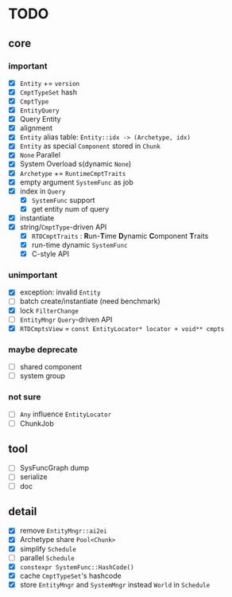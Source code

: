 # TODO

## core

### important

- [x] `Entity` += `version`
- [x] `CmptTypeSet` hash
- [x] `CmptType`
- [x] `EntityQuery`
- [x] Query Entity
- [x] alignment
- [x] `Entity` alias table: `Entity::idx -> (Archetype, idx)`
- [x] `Entity` as special `Component` stored in `Chunk`
- [x] `None` Parallel
- [x] System Overload s(dynamic `None`)
- [x] `Archetype` += `RuntimeCmptTraits`
- [x] empty argument `SystemFunc` as job
- [x] index in `Query`
    - [x] `SystemFunc` support
    - [x] get entity num of query
- [x] instantiate
- [x] string/`CmptType`-driven API
    - [x] `RTDCmptTraits` : **R**un-**T**ime **D**ynamic **C**omponent **T**raits
    - [x] run-time dynamic `SystemFunc`
    - [x] C-style API

### unimportant

- [x] exception: invalid `Entity`
- [ ] batch create/instantiate (need benchmark)
- [x] lock `FilterChange`
- [ ] `EntityMngr` `Query`-driven API
- [x] `RTDCmptsView` = `const EntityLocator* locator + void** cmpts`

### maybe deprecate

- [ ] shared component
- [ ] system group

### not sure

- [ ] `Any` influence `EntityLocator`
- [ ] ChunkJob

## tool

- [ ] SysFuncGraph dump
- [ ] serialize
- [ ] doc

## detail

- [x] remove `EntityMngr::ai2ei`
- [x] Archetype share `Pool<Chunk>`
- [x] simplify `Schedule`
- [ ] parallel `Schedule`
- [x] `constexpr SystemFunc::HashCode()`
- [x] cache `CmptTypeSet`'s hashcode
- [x] store `EntityMngr` and `SystemMngr` instead `World` in `Schedule` 